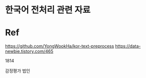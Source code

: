 # 한국어 전처리 관련 자료

# Ref
https://github.com/YongWookHa/kor-text-preprocess
https://data-newbie.tistory.com/465

1814

감정평가 법인 